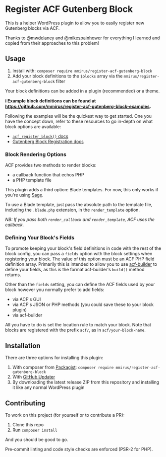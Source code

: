 # Register ACF Gutenberg Block

This is a helper WordPress plugin to allow you to easily register new Gutenberg blocks via ACF.

Thanks to [@mwdelaney](https://github.com/MWDelaney/) and [@mikespainhower](https://github.com/mikespainhower/) for everything I learned and copied from their approaches to this problem!

## Usage

1. Install with: `composer require mmirus/register-acf-gutenberg-block`
2. Add your block definitions to the `$blocks` array via the `mmirus/register-acf-gutenberg-block` filter

Your block definitions can be added in a plugin (recommended) or a theme.

**:information_source: Example block definitions can be found at https://github.com/mmirus/register-acf-gutenberg-block-examples.**

Following the examples will be the quickest way to get started. One you have the concept down, refer to these resources to go in-depth on what block options are available:

- [`acf_register_block()` docs](https://www.advancedcustomfields.com/resources/acf_register_block/)
- [Gutenberg Block Registration docs](https://wordpress.org/gutenberg/handbook/designers-developers/developers/block-api/block-registration/)

### Block Rendering Options

ACF provides two methods to render blocks:

- a callback function that echos PHP
- a PHP template file

This plugin adds a third option: Blade templates. For now, this only works if you're using [Sage](https:/roots.io/sage/).

To use a Blade template, just pass the absolute path to the template file, including the `.blade.php` extension, in the `render_template` option.

_NB: If you pass both `render_callback` and `render_template`, ACF uses the callback._

### Defining Your Block's Fields

To promote keeping your block's field definitions in code with the rest of the block config, you can pass a `fields` option with the block settings when registering your block. The value of this option must be an ACF PHP field definition array. Primarily this is intended to allow you to use [acf-builder](https://github.com/StoutLogic/acf-builder) to define your fields, as this is the format acf-builder's `build()` method returns.

Other than the `fields` setting, you can define the ACF fields used by your block however you normally prefer to add fields:

- via ACF's GUI
- via ACF's JSON or PHP methods (you could save these to your block plugin)
- via acf-builder

All you have to do is set the location rule to match your block. Note that blocks are registered with the prefix `acf/`, as in `acf/your-block-name`.

## Installation

There are three options for installing this plugin:

1. With composer from [Packagist](https://packagist.org/packages/mmirus/register-acf-gutenberg-block): `composer require mmirus/register-acf-gutenberg-block`
2. With [GitHub Updater](https://github.com/afragen/github-updater)
3. By downloading the latest release ZIP from this repository and installing it like any normal WordPress plugin

## Contributing

To work on this project (for yourself or to contribute a PR):

1. Clone this repo
2. Run `composer install`

And you should be good to go.

Pre-commit linting and code style checks are enforced (PSR-2 for PHP).

